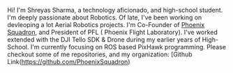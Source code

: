 Hi! 
I'm Shreyas Sharma, a technology aficionado, and high-school student. I'm deeply passionate about Robotics. Of late, I've been working on devleoping a lot Aerial Robotics projects. I'm Co-Founder of [Phoenix Squadron](https://phoenixsquadron.concordiashanghai.org/), and President of PFL ( Phoenix Flight Laboratory). I've worked extended with the DJI Tello SDK & Drone during my earlier years of High-School. I'm currently focusing on ROS based PixHawk programming. Please checkout some of me repositories, and my organization: [Github Link(https://github.com/PhoenixSquadron)
  

<!---
Shreyas-dotcom/Shreyas-dotcom is a ✨ special ✨ repository because its `README.md` (this file) appears on your GitHub profile.
You can click the Preview link to take a look at your changes.
--->
